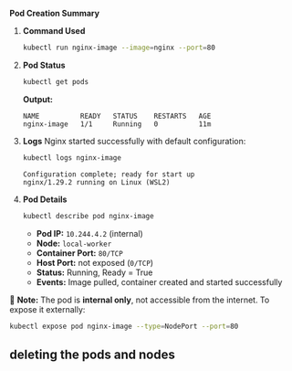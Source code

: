 **Pod Creation Summary**

1. **Command Used**

   ```bash
   kubectl run nginx-image --image=nginx --port=80
   ```

2. **Pod Status**

   ```bash
   kubectl get pods
   ```

   **Output:**

   ```
   NAME          READY   STATUS    RESTARTS   AGE
   nginx-image   1/1     Running   0          11m
   ```

3. **Logs**
   Nginx started successfully with default configuration:

   ```bash
   kubectl logs nginx-image
   ```

   ```
   Configuration complete; ready for start up
   nginx/1.29.2 running on Linux (WSL2)
   ```

4. **Pod Details**

   ```bash
   kubectl describe pod nginx-image
   ```

   * **Pod IP:** `10.244.4.2` (internal)
   * **Node:** `local-worker`
   * **Container Port:** `80/TCP`
   * **Host Port:** not exposed (`0/TCP`)
   * **Status:** Running, Ready = True
   * **Events:** Image pulled, container created and started successfully

📌 **Note:** The pod is **internal only**, not accessible from the internet.
To expose it externally:

```bash
kubectl expose pod nginx-image --type=NodePort --port=80
```


## deleting the pods and nodes 
